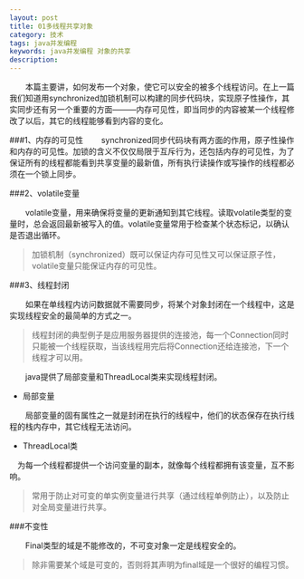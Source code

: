 ```yaml
---
layout: post
title: 01多线程共享对象
category: 技术
tags: java并发编程
keywords: java并发编程 对象的共享
description: 
---
```


　　本篇主要讲，如何发布一个对象，使它可以安全的被多个线程访问。在上一篇我们知道用synchronized加锁机制可以构建的同步代码块，实现原子性操作，其实同步还有另一个重要的方面———内存可见性，即当同步的内容被某一个线程修改了以后，其它的线程能够看到内容的变化。

###1、内存的可见性
　　synchronized同步代码块有两方面的作用，原子性操作和内存的可见性。加锁的含义不仅仅局限于互斥行为，还包括内存的可见性，为了保证所有的线程都能看到共享变量的最新值，所有执行读操作或写操作的线程都必须在一个锁上同步。

###2、volatile变量

　　volatile变量，用来确保将变量的更新通知到其它线程。读取volatile类型的变量时，总会返回最新被写入的值。volatile变量常用于检查某个状态标记，以确认是否退出循环。

>加锁机制（synchronized）既可以保证内存可见性又可以保证原子性，volatile变量只能保证内存的可见性。

###3、线程封闭

　　如果在单线程内访问数据就不需要同步，将某个对象封闭在一个线程中，这是实现线程安全的最简单的方式之一。

>线程封闭的典型例子是应用服务器提供的连接池，每一个Connection同时只能被一个线程获取，当该线程用完后将Connection还给连接池，下一个线程才可以用。

　　java提供了局部变量和ThreadLocal类来实现线程封闭。

* 局部变量

　　局部变量的固有属性之一就是封闭在执行的线程中，他们的状态保存在执行线程的栈内存中，其它线程无法访问。

* ThreadLocal类

　为每一个线程都提供一个访问变量的副本，就像每个线程都拥有该变量，互不影响。

>常用于防止对可变的单实例变量进行共享（通过线程单例防止），以及防止对全局变量进行共享。


###不变性

　　Final类型的域是不能修改的，不可变对象一定是线程安全的。

>除非需要某个域是可变的，否则将其声明为final域是一个很好的编程习惯。
